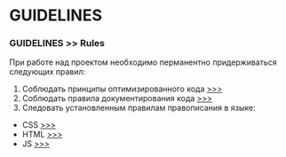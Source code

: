 # GUIDELINES

### GUIDELINES >> Rules
При работе над проектом необходимо перманентно придерживаться следующих правил:
1. Соблюдать принципы оптимизированного кода [>>>](../PROGRAMING/optimisation__.md)
2. Соблюдать правила документирования кода [>>>](../PROGRAMING/documentation__.md)
3. Следовать установленным правилам правописания в языке:
  - CSS [>>>](../CSS/spelling__.md)
  - HTML [>>>]()
  - JS [>>>]()